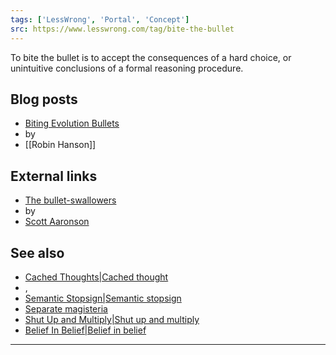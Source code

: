```yaml
---
tags: ['LessWrong', 'Portal', 'Concept']
src: https://www.lesswrong.com/tag/bite-the-bullet
---
```


To bite the bullet is to accept the consequences of a hard choice, or unintuitive conclusions of a formal reasoning procedure.

## Blog posts
- [Biting Evolution Bullets](http://www.overcomingbias.com/2008/05/biting-evolutio.html)
-  by 
- [[Robin Hanson]]

## External links
- [The bullet-swallowers](http://scottaaronson.com/blog/?p=326)
-  by 
- [Scott Aaronson](https://wiki.lesswrong.com/wiki/Scott_Aaronson)

## See also
- [Cached Thoughts|Cached thought](https://www.lesswrong.com/tag/cached-thought)
- , 
- [Semantic Stopsign|Semantic stopsign](https://www.lesswrong.com/tag/semantic-stopsign)
- [Separate magisteria](https://wiki.lesswrong.com/wiki/Separate_magisteria)
- [Shut Up and Multiply|Shut up and multiply](https://www.lesswrong.com/tag/shut-up-and-multiply)
- [Belief In Belief|Belief in belief](https://www.lesswrong.com/tag/belief-in-belief)





---

